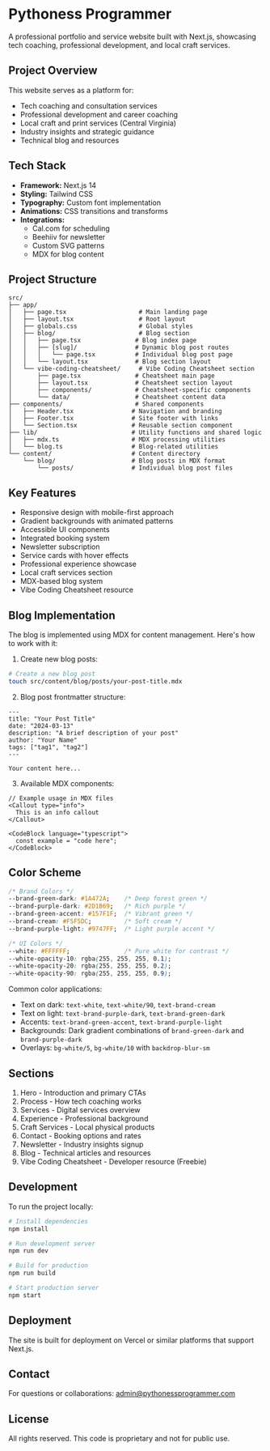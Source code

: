 # Pythoness Programmer

A professional portfolio and service website built with Next.js, showcasing tech coaching, professional development, and local craft services.

## Project Overview

This website serves as a platform for:
- Tech coaching and consultation services
- Professional development and career coaching
- Local craft and print services (Central Virginia)
- Industry insights and strategic guidance
- Technical blog and resources

## Tech Stack

- **Framework:** Next.js 14
- **Styling:** Tailwind CSS
- **Typography:** Custom font implementation
- **Animations:** CSS transitions and transforms
- **Integrations:** 
  - Cal.com for scheduling
  - Beehiiv for newsletter
  - Custom SVG patterns
  - MDX for blog content

## Project Structure

```
src/
├── app/
│   ├── page.tsx                    # Main landing page
│   ├── layout.tsx                  # Root layout
│   ├── globals.css                 # Global styles
│   ├── blog/                       # Blog section
│   │   ├── page.tsx               # Blog index page
│   │   ├── [slug]/                # Dynamic blog post routes
│   │   │   └── page.tsx           # Individual blog post page
│   │   └── layout.tsx             # Blog section layout
│   └── vibe-coding-cheatsheet/     # Vibe Coding Cheatsheet section
│       ├── page.tsx               # Cheatsheet main page
│       ├── layout.tsx             # Cheatsheet section layout
│       ├── components/            # Cheatsheet-specific components
│       └── data/                  # Cheatsheet content data
├── components/                    # Shared components
│   ├── Header.tsx                # Navigation and branding
│   ├── Footer.tsx                # Site footer with links
│   └── Section.tsx               # Reusable section component
├── lib/                          # Utility functions and shared logic
│   ├── mdx.ts                    # MDX processing utilities
│   └── blog.ts                   # Blog-related utilities
└── content/                      # Content directory
    └── blog/                     # Blog posts in MDX format
        └── posts/                # Individual blog post files
```

## Key Features

- Responsive design with mobile-first approach
- Gradient backgrounds with animated patterns
- Accessible UI components
- Integrated booking system
- Newsletter subscription
- Service cards with hover effects
- Professional experience showcase
- Local craft services section
- MDX-based blog system
- Vibe Coding Cheatsheet resource

## Blog Implementation

The blog is implemented using MDX for content management. Here's how to work with it:

1. Create new blog posts:
```bash
# Create a new blog post
touch src/content/blog/posts/your-post-title.mdx
```

2. Blog post frontmatter structure:
```mdx
---
title: "Your Post Title"
date: "2024-03-13"
description: "A brief description of your post"
author: "Your Name"
tags: ["tag1", "tag2"]
---

Your content here...
```

3. Available MDX components:
```tsx
// Example usage in MDX files
<Callout type="info">
  This is an info callout
</Callout>

<CodeBlock language="typescript">
  const example = "code here";
</CodeBlock>
```

## Color Scheme

```css
/* Brand Colors */
--brand-green-dark: #1A472A;    /* Deep forest green */
--brand-purple-dark: #2D1B69;   /* Rich purple */
--brand-green-accent: #157F1F;  /* Vibrant green */
--brand-cream: #F5F5DC;         /* Soft cream */
--brand-purple-light: #9747FF;  /* Light purple accent */

/* UI Colors */
--white: #FFFFFF;               /* Pure white for contrast */
--white-opacity-10: rgba(255, 255, 255, 0.1);
--white-opacity-20: rgba(255, 255, 255, 0.2);
--white-opacity-90: rgba(255, 255, 255, 0.9);
```

Common color applications:
- Text on dark: `text-white`, `text-white/90`, `text-brand-cream`
- Text on light: `text-brand-purple-dark`, `text-brand-green-dark`
- Accents: `text-brand-green-accent`, `text-brand-purple-light`
- Backgrounds: Dark gradient combinations of `brand-green-dark` and `brand-purple-dark`
- Overlays: `bg-white/5`, `bg-white/10` with `backdrop-blur-sm`

## Sections

1. Hero - Introduction and primary CTAs
2. Process - How tech coaching works
3. Services - Digital services overview
4. Experience - Professional background
5. Craft Services - Local physical products
6. Contact - Booking options and rates
7. Newsletter - Industry insights signup
8. Blog - Technical articles and resources
9. Vibe Coding Cheatsheet - Developer resource (Freebie)

## Development

To run the project locally:

```bash
# Install dependencies
npm install

# Run development server
npm run dev

# Build for production
npm run build

# Start production server
npm start
```

## Deployment

The site is built for deployment on Vercel or similar platforms that support Next.js.

## Contact

For questions or collaborations:
admin@pythonessprogrammer.com

## License

All rights reserved. This code is proprietary and not for public use.
